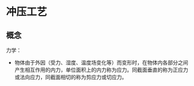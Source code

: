# 冲压工艺 

## 概念 
力学：  
* 物体由于外因（受力、湿度、温度场变化等）而变形时，在物体内各部分之间产生相互作用的内力，单位面积上的内力称为应力。同截面垂直的称为正应力或法向应力，同截面相切的称为剪应力或切应力。 

